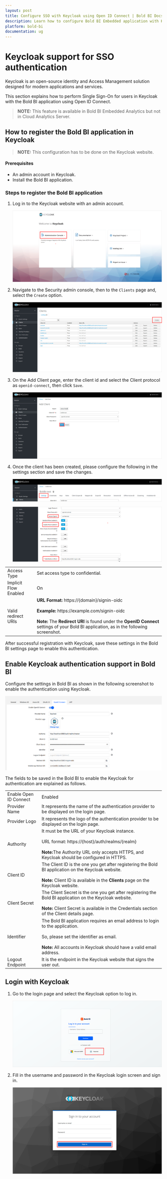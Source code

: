 ```yaml
---
layout: post
title: Configure SSO with Keycloak using Open ID Connect | Bold BI Docs
description: Learn how to configure Bold BI Embedded application with Keycloak identity provider for Single Sign-on authentication using OpenID Connect.
platform: bold-bi
documentation: ug
---
```


# Keycloak support for SSO authentication

Keycloak is an open-source identity and Access Management solution designed for modern applications and services.

This section explains how to perform Single Sign-On for users in Keycloak with the Bold BI application using Open ID Connect.

> **NOTE:** This feature is available in Bold BI Embedded Analytics but not in Cloud Analytics Server.

## How to register the Bold BI application in Keycloak

> **NOTE:**  This configuration has to be done on the Keycloak website.

#### Prerequisites

* An admin account in Keycloak.
* Install the Bold BI application.

### Steps to register the Bold BI application

1. Log in to the Keycloak website with an admin account.

   ![Keycloak Admin console](/static/assets/site-administration/openid-support/images/Keycloak-adminconsole.png)

2. Navigate to the Security admin console, then to the `Clients` page and, select the `Create` option.

   ![Keycloak Client Option](/static/assets/site-administration/openid-support/images/Keycloak-client.png)

3. On the Add Client page, enter the client id and select the Client protocol as `openid-connect`, then click `Save`.

   ![Keycloak Application Page](/static/assets/site-administration/openid-support/images/Keycloak-application.png)

4. Once the client has been created, please configure the following in the settings section and save the changes.

    ![Keycloak Settings Option](/static/assets/site-administration/openid-support/images/Keycloak-settings-option.png)

    ![Keycloak Settings](/static/assets/site-administration/openid-support/images/Keycloak-settings.png)

<table>

<tr>
<td>Access Type</td>
<td>Set access type to confidential.</td>
</tr>

<tr>
<td>Implicit Flow Enabled</td>
<td>On</td>
</tr>

<tr>
<td>Valid redirect URIs</td>
<td><strong>URL Format:</strong> https://{domain}/signin-oidc<br><br><strong>Example:</strong> https://example.com/signin-oidc<br><br><strong>Note:</strong> The <strong>Redirect URI</strong> is found under the <strong>OpenID Connect</strong> settings of your Bold BI application, as in the following screenshot.</td>
</tr>

</table>

After successful registration with Keycloak, save these settings in the Bold BI settings page to enable this authentication.

## Enable Keycloak authentication support in Bold BI

Configure the settings in Bold BI as shown in the following screenshot to enable the authentication using Keycloak.

![Keycloak Bi Settings](/static/assets/site-administration/openid-support/images/Keycloak-bi-settings.png)

The fields to be saved in the Bold BI to enable the Keycloak for authentication are explained as follows.

<table>

<tr>
<td>Enable Open ID Connect</td>
<td>Enabled</td>
</tr>

<tr>
<td>Provider Name</td>
<td>It represents the name of the authentication provider to be displayed on the login page.</td>
</tr>

<tr>
<td>Provider Logo</td>
<td>It represents the logo of the authentication provider to be displayed on the login page.</td>
</tr>

<tr>
<td>Authority</td>
<td>It must be the URL of your Keycloak instance.<br><br>URL format: https://{host}/auth/realms/{realm}<br><br><strong>Note:</strong>The Authority URL only accepts HTTPS, and Keycloak should be configured in HTTPS.</td>
</tr>

<tr>
<td>Client ID</td>
<td>The Client ID is the one you get after registering the Bold BI application on the Keycloak website.<br><br><strong>Note:  </strong> Client ID is available in the <strong>Clients</strong> page on the Keycloak website.</td>
</tr>

<tr>
<td>Client Secret</td>
<td>The Client Secret is the one you get after registering the Bold BI application on the Keycloak website.<br><br><strong>Note:  </strong> Client Secret is available in the Credentials section of the Client details page.</td>
</tr>

<tr>
<td>Identifier</td>
<td>The Bold BI application requires an email address to login to the application.<br><br>So, please set the identifier as email.<br><br><strong>Note:</strong> All accounts in Keycloak should have a valid email address.</td>
</tr>

<tr>
<td>Logout Endpoint</td>
<td>It is the endpoint in the Keycloak website that signs the user out.</td>
</tr>

</table>

## Login with Keycloak

1. Go to the login page and select the Keycloak option to log in.

   ![Keycloak Bi Login Option](/static/assets/site-administration/openid-support/images/Keycloak-bi-login-option.png)

2. Fill in the username and password in the Keycloak login screen and sign in.

   ![Keycloak Bi Login](/static/assets/site-administration/openid-support/images/Keycloak-login.png)
